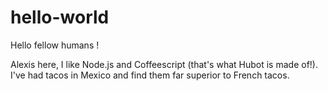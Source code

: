 # hello-world

Hello fellow humans !

Alexis here, I like Node.js and Coffeescript (that's what Hubot is made of!).
I've had tacos in Mexico and find them far superior to French tacos.
